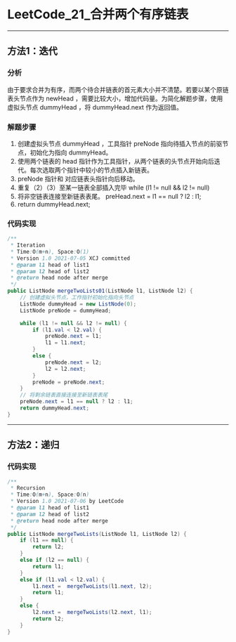# LeetCode_21_合并两个有序链表

---

## 方法1：迭代

### 分析

由于要求合并为有序，而两个待合并链表的首元素大小并不清楚。若要以某个原链表头节点作为 newHead ，需要比较大小，增加代码量。为简化解题步骤，使用虚拟头节点 dummyHead ，将 dummyHead.next 作为返回值。

### 解题步骤

1. 创建虚拟头节点 dummyHead ，工具指针 preNode 指向待插入节点的前驱节点，初始化为指向 dummyHead。
2. 使用两个链表的 head 指针作为工具指针，从两个链表的头节点开始向后迭代。每次选取两个指针中较小的节点插入新链表。
3. preNode 指针和 对应链表头指针向后移动。
4. 重复（2）（3）至某一链表全部插入完毕 while (l1 != null && l2 != null)
5. 将非空链表连接至新链表表尾。 preHead.next = l1 == null ? l2 : l1;
6. return dummyHead.next;

### 代码实现

```java
/**
 * Iteration
 * Time:O(m+n), Space:O(1)
 * Version 1.0 2021-07-05 XCJ committed
 * @param l1 head of list1
 * @param l2 head of list2
 * @return head node after merge
 */
public ListNode mergeTwoLists01(ListNode l1, ListNode l2) {
    // 创建虚拟头节点，工作指针初始化指向头节点
    ListNode dummyHead = new ListNode(0);
    ListNode preNode = dummyHead;

    while (l1 != null && l2 != null) {
        if (l1.val < l2.val) {
            preNode.next = l1;
            l1 = l1.next;
        }
        else {
            preNode.next = l2;
            l2 = l2.next;
        }
        preNode = preNode.next;
    }
    // 将剩余链表直接连接至新链表表尾
    preNode.next = l1 == null ? l2 : l1;
    return dummyHead.next;
}
```

---

## 方法2：递归

### 代码实现

```java
/**
 * Recursion
 * Time:O(m+n), Space:O(n)
 * Version 1.0 2021-07-06 by LeetCode
 * @param l1 head of list1
 * @param l2 head of list2
 * @return head node after merge
 */
public ListNode mergeTwoLists(ListNode l1, ListNode l2) {
    if (l1 == null) {
        return l2;
    }
    else if (l2 == null) {
        return l1;
    }
    else if (l1.val < l2.val) {
        l1.next =  mergeTwoLists(l1.next, l2);
        return l1;
    }
    else {
        l2.next =  mergeTwoLists(l2.next, l1);
        return l2;
    }
}
```